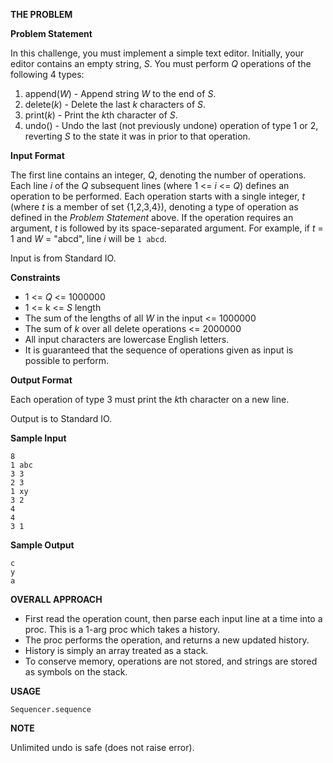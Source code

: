 **THE PROBLEM**

**Problem Statement**

In this challenge, you must implement a simple text editor. Initially, your editor contains an empty string, _S_. You must perform _Q_ operations of the following 4 types:

1. append(_W_) - Append string _W_ to the end of _S_.
2. delete(_k_) - Delete the last _k_ characters of _S_.
3. print(_k_) - Print the *k*th character of _S_.
4. undo() - Undo the last (not previously undone) operation of type 1 or 2, reverting _S_ to the state it was in prior to that operation.

**Input Format**

The first line contains an integer, _Q_, denoting the number of operations. 
Each line _i_ of the _Q_ subsequent lines (where 1 <= _i_ <= _Q_) defines an operation to be performed. Each operation starts with a single integer, _t_ (where _t_ is a member of set {1,2,3,4}), denoting a type of operation as defined in the _Problem Statement_ above. If the operation requires an argument, _t_ is followed by its space-separated argument. For example, if _t_ = 1 and _W_ = "abcd", line _i_ will be `1 abcd`.

Input is from Standard IO.

**Constraints**

* 1 <= _Q_ <= 1000000
* 1 <= k <= _S_ length
* The sum of the lengths of all _W_ in the input <= 1000000
* The sum of _k_ over all delete operations <= 2000000
* All input characters are lowercase English letters.
* It is guaranteed that the sequence of operations given as input is possible to perform.

**Output Format**

Each operation of type 3 must print the *k*th character on a new line.

Output is to Standard IO.

**Sample Input**
````
8
1 abc
3 3
2 3
1 xy
3 2
4 
4 
3 1
````

**Sample Output**
````
c
y
a
````


**OVERALL APPROACH**

* First read the operation count, then parse each input line at a time into a proc.  This is a 1-arg proc which takes a history.
* The proc performs the operation, and returns a new updated history. 
* History is simply an array treated as a stack.  
* To conserve memory, operations are not stored, and strings are stored as symbols on the stack.

**USAGE**

`Sequencer.sequence`

**NOTE**

Unlimited undo is safe (does not raise error).
